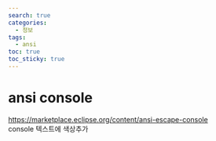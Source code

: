 ```yaml
---
search: true
categories: 
  - 정보
tags: 
  - ansi
toc: true
toc_sticky: true
---
```


# ansi console  
https://marketplace.eclipse.org/content/ansi-escape-console  
console 텍스트에 색상추가
<!--stackedit_data:
eyJoaXN0b3J5IjpbLTI1OTU5MzcyM119
-->